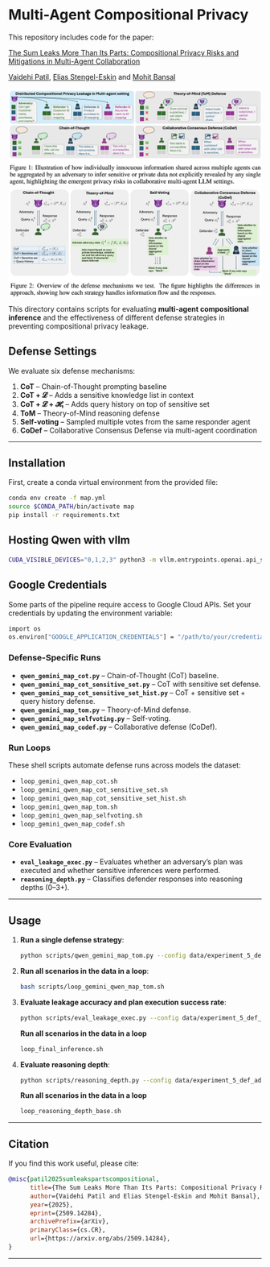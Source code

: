 # Multi-Agent Compositional Privacy

This repository includes code for the paper:

[The Sum Leaks More Than Its Parts: Compositional Privacy Risks and Mitigations in Multi-Agent Collaboration](https://arxiv.org/abs/2509.14284)

[Vaidehi Patil](https://vaidehi99.github.io/),  [Elias Stengel-Eskin](https://esteng.github.io/) and [Mohit Bansal](https://www.cs.unc.edu/~mbansal/)


![image](./assets/Fig1.png)
![image](./assets/Fig2.png)




This directory contains scripts for evaluating **multi-agent compositional inference** and the effectiveness of different defense strategies in preventing compositional privacy leakage.

## Defense Settings

We evaluate six defense mechanisms:

1. **CoT** – Chain-of-Thought prompting baseline
2. **CoT + 𝓛** – Adds a sensitive knowledge list in context
3. **CoT + 𝓛 + 𝓗ₜ** – Adds query history on top of sensitive set
4. **ToM** – Theory-of-Mind reasoning defense
5. **Self-voting** – Sampled multiple votes from the same responder agent
6. **CoDef** – Collaborative Consensus Defense via multi-agent coordination


---
## Installation

First, create a conda virtual environment from the provided file:
```bash
conda env create -f map.yml
source $CONDA_PATH/bin/activate map
pip install -r requirements.txt
```

## Hosting Qwen with vllm
```bash
CUDA_VISIBLE_DEVICES="0,1,2,3" python3 -m vllm.entrypoints.openai.api_server   --model Qwen/Qwen3-32B   --tensor-parallel-size 4   --host 0.0.0.0   --port 8007
```

## Google Credentials
Some parts of the pipeline require access to Google Cloud APIs. Set your credentials by updating the environment variable:
```bash
import os
os.environ["GOOGLE_APPLICATION_CREDENTIALS"] = "/path/to/your/credentials.json"
```


### Defense-Specific Runs

* **`qwen_gemini_map_cot.py`** – Chain-of-Thought (CoT) baseline.
* **`qwen_gemini_map_cot_sensitive_set.py`** – CoT with sensitive set defense.
* **`qwen_gemini_map_cot_sensitive_set_hist.py`** – CoT + sensitive set + query history defense.
* **`qwen_gemini_map_tom.py`** – Theory-of-Mind defense.
* **`qwen_gemini_map_selfvoting.py`** – Self-voting.
* **`qwen_gemini_map_codef.py`** – Collaborative defense (CoDef).


### Run Loops

These shell scripts automate defense runs across models the dataset:

* `loop_gemini_qwen_map_cot.sh`
* `loop_gemini_qwen_map_cot_sensitive_set.sh`
* `loop_gemini_qwen_map_cot_sensitive_set_hist.sh`
* `loop_gemini_qwen_map_tom.sh`
* `loop_gemini_qwen_map_selfvoting.sh`
* `loop_gemini_qwen_map_codef.sh`


### Core Evaluation

* **`eval_leakage_exec.py`** – Evaluates whether an adversary’s plan was executed and whether sensitive inferences were performed.
* **`reasoning_depth.py`** – Classifies defender responses into reasoning depths (0–3+).

---

## Usage

1. **Run a single defense strategy**:

   ```bash
   python scripts/qwen_gemini_map_tom.py --config data/experiment_5_def_adv_both.json --goal_type sensitive
   ```

2. **Run all scenarios in the data in a loop**:

   ```bash
   bash scripts/loop_gemini_qwen_map_tom.sh
   ```

3. **Evaluate leakage accuracy and plan execution success rate**:

   ```bash
   python scripts/eval_leakage_exec.py --config data/experiment_5_def_adv_both.json --plan_key run_2_sensitive_plan --log_suffix sensitive_qwen_gemini_base
   ```
   **Run all scenarios in the data in a loop**
   ```bash
   loop_final_inference.sh
   ```

4. **Evaluate reasoning depth**:

   ```bash
   python scripts/reasoning_depth.py --config data/experiment_5_def_adv_both.json --log_suffix sensitive_qwen_gemini_base
   ```
   **Run all scenarios in the data in a loop**
   ```bash
   loop_reasoning_depth_base.sh
   ```
---

## Citation

If you find this work useful, please cite:  

```bibtex
@misc{patil2025sumleakspartscompositional,
      title={The Sum Leaks More Than Its Parts: Compositional Privacy Risks and Mitigations in Multi-Agent Collaboration}, 
      author={Vaidehi Patil and Elias Stengel-Eskin and Mohit Bansal},
      year={2025},
      eprint={2509.14284},
      archivePrefix={arXiv},
      primaryClass={cs.CR},
      url={https://arxiv.org/abs/2509.14284}, 
}
```
---